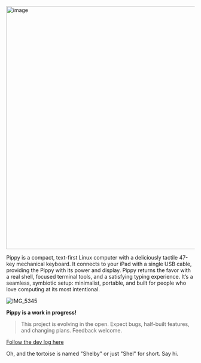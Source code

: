 <img width="2312" height="650" alt="image" src="https://github.com/user-attachments/assets/0334f4ee-813d-4175-a759-b4308aeaf35f" />

Pippy is a compact, text-first Linux computer with a deliciously tactile 47-key mechanical keyboard. It connects to your iPad with a single USB cable, providing the Pippy with its power and display. Pippy returns the favor with a real shell, focused terminal tools, and a satisfying typing experience. It’s a seamless, symbiotic setup: minimalist, portable, and built for people who love computing at its most intentional.

![IMG_5345](https://github.com/user-attachments/assets/cc9c53af-c0c0-4e9b-b7e8-bcbc421aea37)

**Pippy is a work in progress!**

> This project is evolving in the open. Expect bugs, half-built features, and changing plans. Feedback welcome.

[Follow the dev log here](devlog/)

Oh, and the tortoise is named "Shelby" or just "Shel" for short. Say hi.
